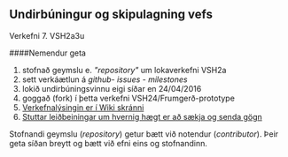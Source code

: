 ## Undirbúningur og skipulagning vefs
Verkefni 7. VSH2a3u 

####Nemendur geta 
<ol>
  <li>stofnað geymslu e. <i>"repository"</i> um lokaverkefni VSH2a</li>
  <li>sett verkáætlun á <i> github- issues - milestones</i></li>
  <li>lokið undirbúningsvinnu eigi síðar en 24/04/2016</li>
  <li>goggað (fork) í þetta verkefni VSH24/Frumgerð-prototype</li>
  <li><a href="https://github.com/VSH24/Frumgerd-prototype/wiki">Verkefnalýsingin er í Wiki skránni</a></li>
  <li><a href="https://github.com/VSH24/gru-verkefnalysing">Stuttar leiðbeiningar um hvernig hægt er að sækja og senda gögn</a></li>
 </ol>
 
 Stofnandi geymslu (<i>repository</i>) getur bætt við notendur (<i>contributor</i>). 
 Þeir geta síðan breytt og bætt við efni eins og stofnandinn.


